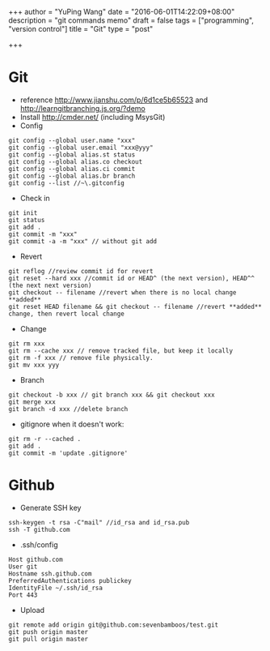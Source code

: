 +++
author = "YuPing Wang"
date = "2016-06-01T14:22:09+08:00"
description = "git commands memo"
draft = false
tags = ["programming", "version control"]
title = "Git"
type = "post"

+++

# Git
* reference http://www.jianshu.com/p/6d1ce5b65523 and http://learngitbranching.js.org/?demo
* Install http://cmder.net/ (including MsysGit)
* Config
```
git config --global user.name "xxx" 
git config --global user.email "xxx@yyy"
git config --global alias.st status
git config --global alias.co checkout
git config --global alias.ci commit
git config --global alias.br branch
git config --list //~\.gitconfig
```

* Check in
```
git init
git status
git add .
git commit -m "xxx"
git commit -a -m "xxx" // without git add
```

* Revert
```
git reflog //review commit id for revert
git reset --hard xxx //commit id or HEAD^ (the next version), HEAD^^ (the next next version)
git checkout -- filename //revert when there is no local change **added**
git reset HEAD filename && git checkout -- filename //revert **added** change, then revert local change
```

* Change
```
git rm xxx
git rm --cache xxx // remove tracked file, but keep it locally
git rm -f xxx // remove file physically.
git mv xxx yyy
```

* Branch
```
git checkout -b xxx // git branch xxx && git checkout xxx
git merge xxx
git branch -d xxx //delete branch
```

* gitignore when it doesn't work:
```
git rm -r --cached .
git add .
git commit -m 'update .gitignore'
```

# Github
* Generate SSH key
```
ssh-keygen -t rsa -C"mail" //id_rsa and id_rsa.pub
ssh -T github.com
```

* .ssh/config
```
Host github.com
User git
Hostname ssh.github.com
PreferredAuthentications publickey
IdentityFile ~/.ssh/id_rsa
Port 443
```

* Upload
```
git remote add origin git@github.com:sevenbamboos/test.git
git push origin master
git pull origin master
```

